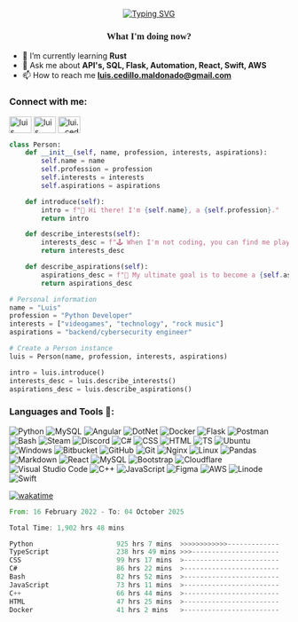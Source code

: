 <p align="center">
<a href="https://git.io/typing-svg"><img src="https://readme-typing-svg.herokuapp.com?font=Fira+Code&weight=440&size=24&pause=1000&center=true&width=435&lines=Luis+Cedillo%2C+Python+Developer;Always+learning+new+things" alt="Typing SVG" /></a>
</p>
<link rel="preconnect" href="https://fonts.googleapis.com">
<link rel="preconnect" href="https://fonts.gstatic.com" crossorigin>
<link href="https://fonts.googleapis.com/css2?family=Fira+Code:wght@300&display=swap" rel="stylesheet">
<h3 align="center" style="font-family:'Fira Code',normal;">What I'm doing now?</h3>
</link>

- 🌱 I’m currently learning **Rust**
- 💬 Ask me about **API's, SQL, Flask, Automation, React, Swift, AWS**
- 📫 How to reach me **luis.cedillo.maldonado@gmail.com**

<h3 align="left">Connect with me:</h3>
<p align="left">
<a href="www.linkedin.com/in/luis-cedillo-maldonado-7122a5247" target="blank"><img align="center" src="https://raw.githubusercontent.com/rahuldkjain/github-profile-readme-generator/master/src/images/icons/Social/linked-in-alt.svg" alt="luis cedillo maldonado" height="30" width="40" /></a>
<a href="https://www.facebook.com/luis.cedillo.792/" target="blank"><img align="center" src="https://raw.githubusercontent.com/rahuldkjain/github-profile-readme-generator/master/src/images/icons/Social/facebook.svg" alt="luis cedillo" height="30" width="40" /></a>
<a href="https://instagram.com/lui._.cedm" target="blank"><img align="center" src="https://raw.githubusercontent.com/rahuldkjain/github-profile-readme-generator/master/src/images/icons/Social/instagram.svg" alt="lui._.cedm" height="30" width="40" /></a>
</p>


```python
class Person:
    def __init__(self, name, profession, interests, aspirations):
        self.name = name
        self.profession = profession
        self.interests = interests
        self.aspirations = aspirations

    def introduce(self):
        intro = f"👋 Hi there! I'm {self.name}, a {self.profession}."
        return intro

    def describe_interests(self):
        interests_desc = f"🕹️ When I'm not coding, you can find me playing videogames, exploring new technologies, and jamming to rock music."
        return interests_desc

    def describe_aspirations(self):
        aspirations_desc = f"🚀 My ultimate goal is to become a {self.aspirations}, contributing to the world of backend and cybersecurity."
        return aspirations_desc

# Personal information
name = "Luis"
profession = "Python Developer"
interests = ["videogames", "technology", "rock music"]
aspirations = "backend/cybersecurity engineer"

# Create a Person instance
luis = Person(name, profession, interests, aspirations)

intro = luis.introduce()
interests_desc = luis.describe_interests()
aspirations_desc = luis.describe_aspirations()

```

<h3 align="left">Languages and Tools 📎:</h3>

![Python](https://img.shields.io/badge/Python-FFD43B?style=for-the-badge&logo=python&logoColor=blue)
![MySQL](https://img.shields.io/badge/MySQL-005C84?style=for-the-badge&logo=mysql&logoColor=white)
![Angular](https://img.shields.io/badge/Angular-DD0031?style=for-the-badge&logo=angular&logoColor=white)
![DotNet](https://img.shields.io/badge/.NET-512BD4?style=for-the-badge&logo=dotnet&logoColor=white)
![Docker](https://img.shields.io/badge/Docker-2CA5E0?style=for-the-badge&logo=docker&logoColor=white)
![Flask](https://img.shields.io/badge/Flask-000000?style=for-the-badge&logo=flask&logoColor=white)
![Postman](https://img.shields.io/badge/Postman-FF6C37?style=for-the-badge&logo=Postman&logoColor=white)
![Bash](https://img.shields.io/badge/Shell_Script-121011?style=for-the-badge&logo=gnu-bash&logoColor=white)
![Steam](https://img.shields.io/badge/Steam-000000?style=for-the-badge&logo=steam&logoColor=white)
![Discord](https://img.shields.io/badge/Discord-5865F2?style=for-the-badge&logo=discord&logoColor=white)
![C#](https://img.shields.io/badge/C%23-239120?style=for-the-badge&logo=c-sharp&logoColor=white)
![CSS](https://img.shields.io/badge/CSS3-1572B6?style=for-the-badge&logo=css3&logoColor=white)
![HTML](https://img.shields.io/badge/HTML5-E34F26?style=for-the-badge&logo=html5&logoColor=white)
![TS](https://img.shields.io/badge/TypeScript-007ACC?style=for-the-badge&logo=typescript&logoColor=white)
![Ubuntu](https://img.shields.io/badge/Ubuntu-E95420?style=for-the-badge&logo=ubuntu&logoColor=white)
![Windows](https://img.shields.io/badge/Windows-0078D6?style=for-the-badge&logo=windows&logoColor=white)
![Bitbucket](https://img.shields.io/badge/bitbucket-%230047B3.svg?style=for-the-badge&logo=bitbucket&logoColor=white)
![GitHub](https://img.shields.io/badge/github-%23121011.svg?style=for-the-badge&logo=github&logoColor=white)
![Git](https://img.shields.io/badge/git-%23F05033.svg?style=for-the-badge&logo=git&logoColor=white)
![Nginx](https://img.shields.io/badge/nginx-%23009639.svg?style=for-the-badge&logo=nginx&logoColor=white)
![Linux](https://img.shields.io/badge/Linux-FCC624?style=for-the-badge&logo=linux&logoColor=black)
![Pandas](https://img.shields.io/badge/pandas-%23150458.svg?style=for-the-badge&logo=pandas&logoColor=white)
![Markdown](https://img.shields.io/badge/markdown-%23000000.svg?style=for-the-badge&logo=markdown&logoColor=white)
![React](https://img.shields.io/badge/react-%2320232a.svg?style=for-the-badge&logo=react&logoColor=%2361DAFB)
![MySQL](https://img.shields.io/badge/mysql-%2300f.svg?style=for-the-badge&logo=mysql&logoColor=white)
![Bootstrap](https://img.shields.io/badge/bootstrap-%23563D7C.svg?style=for-the-badge&logo=bootstrap&logoColor=white)
![Cloudflare](https://img.shields.io/badge/Cloudflare-F38020?style=for-the-badge&logo=Cloudflare&logoColor=white)
![Visual Studio Code](https://img.shields.io/badge/Visual%20Studio%20Code-0078d7.svg?style=for-the-badge&logo=visual-studio-code&logoColor=white)
![C++](https://img.shields.io/badge/c++-%2300599C.svg?style=for-the-badge&logo=c%2B%2B&logoColor=white)
![JavaScript](https://img.shields.io/badge/javascript-%23323330.svg?style=for-the-badge&logo=javascript&logoColor=%23F7DF1E)
![Figma](https://img.shields.io/badge/figma-%23F24E1E.svg?style=for-the-badge&logo=figma&logoColor=white)
![AWS](https://img.shields.io/badge/AWS-%23FF9900.svg?style=for-the-badge&logo=amazon-aws&logoColor=white)
![Linode](https://img.shields.io/badge/linode-00A95C?style=for-the-badge&logo=linode&logoColor=white)
![Swift](https://img.shields.io/badge/swift-F54A2A?style=for-the-badge&logo=swift&logoColor=white)

[![wakatime](https://wakatime.com/badge/user/c7405de5-ee2f-4399-b19b-e2a8e8fd5856.svg)](https://wakatime.com/@c7405de5-ee2f-4399-b19b-e2a8e8fd5856)

<!--START_SECTION:waka-->

```rust
From: 16 February 2022 - To: 04 October 2025

Total Time: 1,902 hrs 48 mins

Python                     925 hrs 7 mins  >>>>>>>>>>>>-------------   48.25 %
TypeScript                 238 hrs 49 mins >>>----------------------   12.46 %
CSS                        99 hrs 17 mins  >------------------------   05.18 %
C#                         86 hrs 22 mins  >------------------------   04.51 %
Bash                       82 hrs 52 mins  >------------------------   04.32 %
JavaScript                 73 hrs 11 mins  >------------------------   03.82 %
C++                        66 hrs 44 mins  >------------------------   03.48 %
HTML                       47 hrs 25 mins  >------------------------   02.47 %
Docker                     41 hrs 2 mins   >------------------------   02.14 %
```

<!--END_SECTION:waka-->
